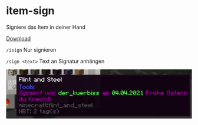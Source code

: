 # item-sign

Signiere das Item in deiner Hand

[Download](https://github.com/Frank-Mayer/item-sign/releases/latest)

`/isign` Nur signieren

`/sign <text>` Text an Signatur anhängen

![screenshot](https://raw.githubusercontent.com/Frank-Mayer/item-sign/master/screenshot.png)
